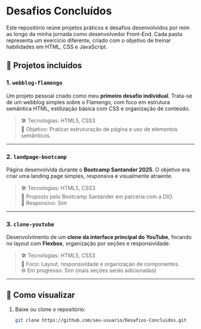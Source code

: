 # Desafios Concluídos

Este repositório reúne projetos práticos e desafios desenvolvidos por mim ao longo da minha jornada como desenvolvedor Front-End. Cada pasta representa um exercício diferente, criado com o objetivo de treinar habilidades em HTML, CSS e JavaScript.

## 📁 Projetos incluídos

### 1. `webblog-flamengo`
Um projeto pessoal criado como meu **primeiro desafio individual**. Trata-se de um webblog simples sobre o Flamengo, com foco em estrutura semântica HTML, estilização básica com CSS e organização de conteúdo.

> 🛠 Tecnologias: HTML5, CSS3  
> 🎯 Objetivo: Praticar estruturação de página e uso de elementos semânticos.

---

### 2. `landpage-bootcamp`
Página desenvolvida durante o **Bootcamp Santander 2025**. O objetivo era criar uma landing page simples, responsiva e visualmente atraente.

> 🛠 Tecnologias: HTML5, CSS3  
> 📌 Proposto pelo Bootcamp Santander em parceria com a DIO.  
> 📱 Responsivo: Sim

---

### 3. `clone-youtube`
Desenvolvimento de um **clone da interface principal do YouTube**, focando no layout com **Flexbox**, organização por seções e responsividade.

> 🛠 Tecnologias: HTML5, CSS3  
> 🎯 Foco: Layout, responsividade e organização de componentes.  
> ⚙️ Em progresso: Sim (mais seções serão adicionadas)

---

## 📌 Como visualizar

1. Baixe ou clone o repositório:
   ```bash
   git clone https://github.com/seu-usuario/Desafios-Concluidos.git
